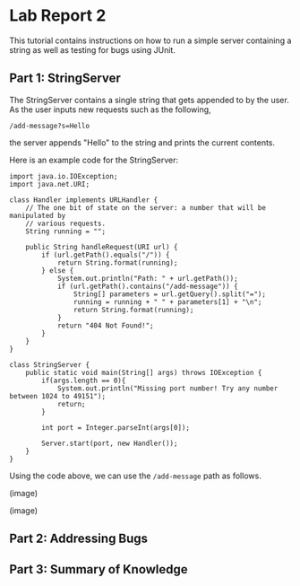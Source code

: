 # Lab Report 2

This tutorial contains instructions on how to run a simple server containing a string as well as testing for bugs using JUnit.



## Part 1: StringServer

The StringServer contains a single string that gets appended to by the user. As the user inputs new requests such as the following,
```
/add-message?s=Hello
```
the server appends "Hello" to the string and prints the current contents.

Here is an example code for the StringServer:

```
import java.io.IOException;
import java.net.URI;

class Handler implements URLHandler {
    // The one bit of state on the server: a number that will be manipulated by
    // various requests.
    String running = "";

    public String handleRequest(URI url) {
        if (url.getPath().equals("/")) {
            return String.format(running);
        } else {
            System.out.println("Path: " + url.getPath());
            if (url.getPath().contains("/add-message")) {
                String[] parameters = url.getQuery().split("=");
                running = running + " " + parameters[1] + "\n";
                return String.format(running);
            }
            return "404 Not Found!";
        }
    }
}

class StringServer {
    public static void main(String[] args) throws IOException {
        if(args.length == 0){
            System.out.println("Missing port number! Try any number between 1024 to 49151");
            return;
        }

        int port = Integer.parseInt(args[0]);

        Server.start(port, new Handler());
    }
}
```

Using the code above, we can use the `/add-message` path as follows.

(image)

(image)




## Part 2: Addressing Bugs






## Part 3: Summary of Knowledge
